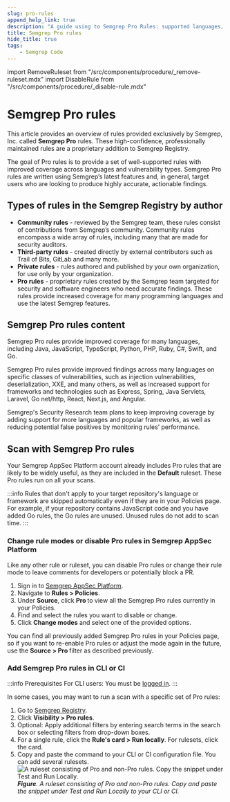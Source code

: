 ```yaml
---
slug: pro-rules
append_help_link: true
description: "A guide using to Semgrep Pro Rules: supported languages, vulnerabilities covered, and using Pro rules in Semgrep scans."
title: Semgrep Pro rules
hide_title: true
tags:
    - Semgrep Code
---
```


import RemoveRuleset from "/src/components/procedure/_remove-ruleset.mdx"
import DisableRule from "/src/components/procedure/_disable-rule.mdx"

# Semgrep Pro rules

This article provides an overview of rules provided exclusively by Semgrep, Inc. called **Semgrep Pro** rules. These high-confidence, professionally maintained rules are a proprietary addition to Semgrep Registry.

The goal of Pro rules is to provide a set of well-supported rules with improved coverage across languages and vulnerability types. Semgrep Pro rules are written using Semgrep’s latest features and, in general, target users who are looking to produce highly accurate, actionable findings.

## Types of rules in the Semgrep Registry by author

* **Community rules** - reviewed by the Semgrep team, these rules consist of contributions from Semgrep’s community. Community rules encompass a wide array of rules, including many that are made for security auditors.
* **Third-party rules** - created directly by external contributors such as Trail of Bits, GitLab and many more.
* **Private rules** - rules authored and published by your own organization, for use only by your organization.
* **Pro rules** - proprietary rules created by the Semgrep team targeted for security and software engineers who need accurate findings. These rules provide increased coverage for many programming languages and use the latest Semgrep features.

## Semgrep Pro rules content

Semgrep Pro rules provide improved coverage for many languages, including Java, JavaScript, TypeScript, Python, PHP, Ruby, C#, Swift, and Go.

Semgrep Pro rules provide improved findings across many languages on specific classes of vulnerabilities, such as injection vulnerabilities, deserialization, XXE, and many others, as well as increased support for frameworks and technologies such as Express, Spring, Java Servlets, Laravel, Go net/http, React, Next.js, and Angular.

Semgrep's Security Research team plans to keep improving coverage by adding support for more languages and popular frameworks, as well as reducing potential false positives by monitoring rules’ performance.

## Scan with Semgrep Pro rules

Your Semgrep AppSec Platform account already includes Pro rules that are likely to be widely useful, as they are included in the **Default** ruleset. These Pro rules run on all your scans.


:::info
Rules that don't apply to your target repository's language or framework are skipped automatically even if they are in your Policies page. For example, if your repository contains JavaScript code and you have added Go rules, the Go rules are unused. Unused rules do not add to scan time.
:::

### Change rule modes or disable Pro rules in Semgrep AppSec Platform

Like any other rule or ruleset, you can disable Pro rules or change their rule mode to leave comments for developers or potentially block a PR.


1. Sign in to [Semgrep AppSec Platform](https://semgrep.dev/login).
1. Navigate to **Rules > Policies**.
1. Under **Source**, click **Pro <i class="fa-solid fa-gem"></i>** to view all the Semgrep Pro rules currently in your Policies.
1. Find and select the rules you want to disable or change.
1. Click **Change modes** and select one of the provided options.

You can find all previously added Semgrep Pro rules in your Policies page, so if you want to re-enable Pro rules or adjust the mode again in the future, use the **Source > Pro <i class="fa-solid fa-gem"></i>** filter as described previously.

### Add Semgrep Pro rules in CLI or CI

:::info Prerequisites
For CLI users: You must be [logged in](/getting-started/cli#log-in-to-your-semgrep-account).
:::

In some cases, you may want to run a scan with a specific set of Pro rules:

1. Go to [Semgrep Registry](https://semgrep.dev/r).
2. Click **Visibility > Pro rules**.
3. Optional: Apply additional filters by entering search terms in the search box or selecting filters from drop-down boxes.
4. For a single rule, click the **Rule's card > Run locally**. For rulesets, click the card.
5. Copy and paste the command to your CLI or CI configuration file. You can add several rulesets.
  ![A ruleset consisting of Pro and non-Pro rules. Copy the snippet under Test and Run Locally.](/img/registry-run-locally.png#md-width)
  _**Figure**. A ruleset consisting of Pro and non-Pro rules. Copy and paste the snippet under Test and Run Locally to your CLI or CI._
